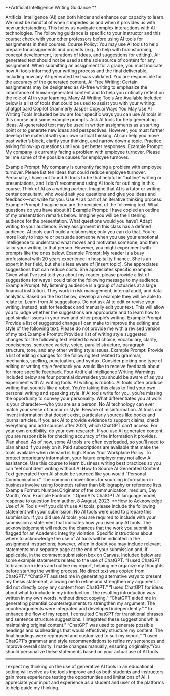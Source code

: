 **Artificial Intelligence Writing Guidance **

Artificial Intelligence (AI) can both hinder and enhance our capacity to learn. We must be mindful of when it impedes us and when it provides us with new understanding. This helps us navigate complex
interactions with AI technologies.
The following guidance is specific to your instructor and this course; check with your other professors
before using AI tools for assignments in their courses.
Course Policy: You may use AI tools to help prepare for assignments and projects (e.g., to help with
brainstorming, concept development, iterations of ideas, and suggestions for editing). AI-generated text
should not be used as the sole source of content for any assignment. When submitting an assignment for
a grade, you must indicate how AI tools informed your writing process and the final deliverable, including
how any AI-generated text was validated. You are responsible for the accuracy of the generated content.
AI-Free Writing: Certain assignments may be designated as AI-free writing to emphasize the
importance of human-generated content and to help you critically reflect on the role of AI in
your learning.
Many AI Writing Tools Are Available
Included below is a list of tools that could be used to assist you with your writing:
chatgpt
bard
Copilot
Grammerly
Jasper
Copy.ai
Ways You May Use AI Writing Tools
Included below are four specific ways you can use AI tools in this course and some example prompts.
Ask AI tools for help generating ideas.
AI-generated text may be used in written assignments as a starting point or to generate new ideas and
perspectives. However, you must further develop the material with your own critical thinking. AI can
help you move past writer’s block, clarify your thinking, and narrow down a topic. Practice asking
follow-up questions until you get better responses.
Example Prompt: My company is currently facing a problem with employee turnover.
Please tell me some of the possible causes for employee turnover.

Example Prompt: My company is currently facing a problem with employee turnover.
Please list ten ideas that could reduce employee turnover.
Personally, I have not found AI tools to be that helpful in “outline” writing or presentations, and I don’t
recommend using AI tools for outlining in this course.
Think of AI as a writing partner.
Imagine that AI is a tutor or writing center consultant, who would ask you questions and give you ideas
and feedback—not write for you. Use AI as part of an iterative thinking process.
Example Prompt: Imagine you are the recipient of the following text. What questions do
you have about it?
Example Prompt: I have copied an outline of my presentation remarks below. Imagine
you will be the listening audience for the presentation. What questions would you have?
Adapt writing to your audience.
Every assignment in this class has a defined audience. AI tools can’t build a relationship; only you can do
that. You’re more likely to inspire or persuade someone when you use your emotional intelligence to
understand what moves and motivates someone, and then tailor your writing to that person. However,
you might experiment with prompts like the ones below.
Example Prompt: My reader is a busy professional with 20 years experience in hospitality
finance. She is an expert in her field, but she is less aware of [insert topic]. She appreciates
suggestions that can reduce costs. She appreciates specific examples. Given what I’ve just told
you about my reader, please provide a list of suggestions for ways I could tailor the following
message to my audience.
Example Prompt: My listening audience is a group of actuaries at a large financial institution.
They work in risk management, internal audit, and data analytics. Based on the text below,
develop an example they will be able to relate to.
Learn from AI suggestions.
Do not ask AI to edit or revise your writing. Instead, ask for feedback and manually edit your text. This
will allow you to judge whether the suggestions are appropriate and to learn how to spot similar issues
in your own and other people’s writing.
Example Prompt: Provide a list of suggested changes I can make to improve the editing
and style of the following text. Please do not provide me with a revised version of my
text.Example Prompt: Provide a list of writing style suggested changes for the following text
related to word choice, vocabulary, clarity, conciseness, sentence variety, voice, parallel
structure, paragraph structure, tone, and any other writing style issues.
Example Prompt: Provide a list of editing changes for the following text related to
grammar, mechanics, spelling, punctuation, and syntax.
Consider picking one type of editing or writing style feedback you would like to receive feedback
about for more specific feedback.
Four Artificial Intelligence Writing Warmings
Included below are four potential downsides you should be aware of as you experiment with AI writing
tools.
AI writing is robotic.
AI tools often produce writing that sounds like a robot. You’re taking this class to find your own personal
writing and speaking style. If AI tools write for you, you’re missing the opportunity to convey your
personality. What differentiates you at work is your character—who you are as a person. No AI
technology can ever match your sense of humor or style.
Beware of misinformation.
AI tools can invent information that doesn’t exist, particularly sources like books and journal articles. If
you ask AI to provide evidence to support claims, check everything and add sources after 2021, which
ChatGPT can’t access. For your own credibility, do your own research. If you use AI generated content,
you are responsible for checking accuracy of the information it provides.
Plan ahead.
As of now, some AI tools are often overloaded, so you’ll need to plan ahead if you rely on it. Paid
subscriptions are available that make the tools available when demand is high.
Know Your Workplace Policy.
To protect proprietary information, your future employer may not allow AI assistance. Use this course to
learn business writing best practices so you can feel confident writing without AI.How to Source AI Generated Content
Text generated from AI should be sourced like you would “Personal Communication.” The common
conventions for sourcing information in business involve using footnotes rather than bibliography or
reference lists.
Example Format: Number.Originator of the communication, medium, Day Month, Year.
Example Footnote: 1 OpenAI's ChatGPT AI language model, response to question from author, 8 August,
2023.
**How to Acknowledge Use of AI Tools
**If you didn’t use AI tools, please include the following statement with your submission: No AI tools were
used to prepare this submission.
If you did use AI tools, you are required to include with your submission a statement that indicates how
you used any AI tools. The acknowledgement will reduce the chances that the work you submit is flagged
for an Academic Integrity violation.
Specific instructions about where to acknowledge the use of AI tools will be indicated in the assignment
instructions; however, when in doubt you may include relevant statements on a separate page at the end
of your submission and, if applicable, in the comment submission box on Canvas.
Included below are some example statements related to the use of ChatGPT.
“I used ChatGPT to brainstorm ideas and outline my report, helping me organize my thoughts
before starting the writing process. No direct text was copied from ChatGPT.”
“ChatGPT assisted me in generating alternative ways to present my thesis statement, allowing
me to refine and strengthen my argument. I did not directly copy any content from ChatGPT.”
“I used ChatGPT for ideas about what to include in my introduction. The resulting introduction
was written in my own words, without direct copying.”
“ChatGPT aided me in generating potential counterarguments to strengthen my argument. The
counterarguments were integrated and developed independently.”
“To enhance the flow of my report, I consulted ChatGPT for transitional phrases and sentence
structure suggestions. I integrated these suggestions while maintaining original content.”
“ChatGPT was used to generate possible headings and subheadings that would effectively
structure my content. The final headings were rephrased and customized to suit my report.”
“I used ChatGPT’s grammar and style recommendations to refine my sentences and improve
overall clarity. I made changes manually, ensuring originality.”You should personalize these statements based on your actual use of AI tools.
* * *
I expect my thinking on the use of generative AI tools in an educational setting will evolve as the tools
improve and as both students and instructors gain more experience testing the opportunities and
limitations of AI. I appreciate your input and experience as a student and user of the platforms to help
guide my thinking.
